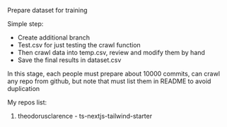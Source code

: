 Prepare dataset for training
 
Simple step:
+ Create additional branch
+ Test.csv for just testing the crawl function 
+ Then crawl data into temp.csv, review and modify them by hand
+ Save the final results in dataset.csv

In this stage, each people must prepare about 10000 commits, can crawl any repo from github, but note that must list them in README to avoid duplication

My repos list:
<br>
1. theodorusclarence - ts-nextjs-tailwind-starter